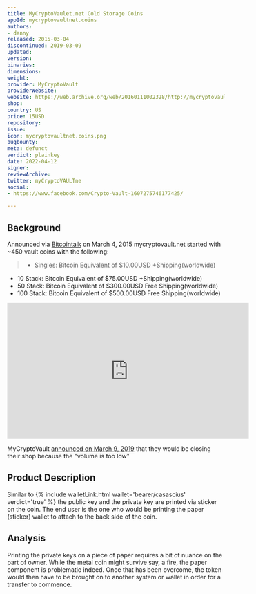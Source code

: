 ```yaml
---
title: MyCryptoVaulet.net Cold Storage Coins
appId: mycryptovaultnet.coins
authors:
- danny
released: 2015-03-04
discontinued: 2019-03-09
updated: 
version: 
binaries: 
dimensions: 
weight: 
provider: MyCryptoVault
providerWebsite: 
website: https://web.archive.org/web/20160111002328/http://mycryptovault.net/
shop: 
country: US
price: 15USD
repository: 
issue: 
icon: mycryptovaultnet.coins.png
bugbounty: 
meta: defunct
verdict: plainkey
date: 2022-04-12
signer: 
reviewArchive: 
twitter: myCryptoVAULTne
social:
- https://www.facebook.com/Crypto-Vault-1607275746177425/

---
```


## Background 

Announced via [Bitcointalk](https://bitcointalk.org/index.php?topic=975527.0) on March 4, 2015 mycryptovault.net started with ~450 vault coins with the following: 

> - Singles: Bitcoin Equivalent of $10.00USD +Shipping(worldwide)
- 10 Stack: Bitcoin Equivalent of $75.00USD +Shipping(worldwide)
- 50 Stack: Bitcoin Equivalent of $300.00USD Free Shipping(worldwide)
- 100 Stack: Bitcoin Equivalent of $500.00USD Free Shipping(worldwide)

<iframe width="560" height="315" src="https://www.youtube.com/embed/aPQbOVc_gw4" title="YouTube video player" frameborder="0" allow="accelerometer; autoplay; clipboard-write; encrypted-media; gyroscope; picture-in-picture" allowfullscreen></iframe><br />

MyCryptoVault [announced on March 9, 2019](https://www.facebook.com/permalink.php?story_fbid=1701956066709392&id=1607275746177425&__cft__[0]=AZUP6ANNjAI5zZxkUzCT8WfzbNVp1A0qtjJ80kLv7tlgpSyqODC22ODn-vCt0WrNbWiSNIdxZNSWH0n6U9MQHpCcAbYUtZRHdPpKKbyDMtywOqD4UWRP6_sR4pFp5reTUQbPXuZ7VMTwQJDzSkzP7AAe&__tn__=%2CO%2CP-R) that they would be closing their shop because the "volume is too low"

## Product Description 

Similar to {% include walletLink.html wallet='bearer/casascius' verdict='true' %} the public key and the private key are printed via sticker on the coin. The end user is the one who would be printing the paper (sticker) wallet to attach to the back side of the coin.

## Analysis 

Printing the private keys on a piece of paper requires a bit of nuance on the part of owner. While the metal coin might survive say, a fire, the paper component is problematic indeed. Once that has been overcome, the token would then have to be brought on to another system or wallet in order for a transfer to commence. 
